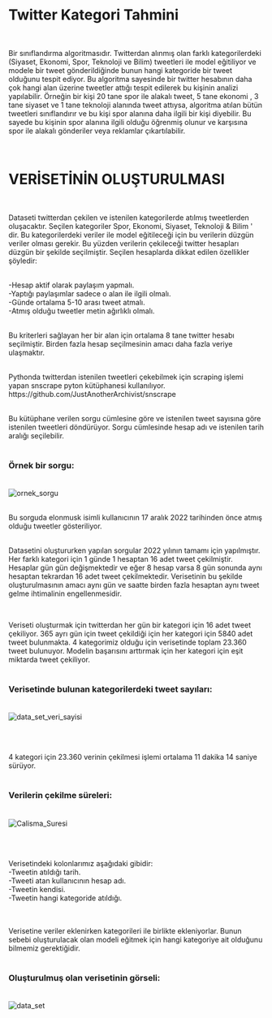 # Twitter Kategori Tahmini

<br/>

Bir sınıflandırma algoritmasıdır. Twitterdan alınmış olan farklı kategorilerdeki (Siyaset, Ekonomi, Spor, Teknoloji ve Bilim) tweetleri ile model eğitiliyor ve modele bir tweet gönderildiğinde bunun hangi kategoride bir tweet olduğunu tespit ediyor. Bu algoritma sayesinde bir twitter hesabının daha çok hangi alan üzerine tweetler attığı tespit edilerek bu kişinin analizi yapılabilir. Örneğin bir kişi 20 tane spor ile alakalı tweet, 5 tane ekonomi , 3 tane siyaset ve 1 tane teknoloji alanında tweet attıysa, algoritma atılan bütün tweetleri sınıflandırır ve bu kişi spor alanına daha ilgili bir kişi diyebilir. Bu sayede bu kişinin spor alanına ilgili olduğu öğrenmiş olunur ve karşısına spor ile alakalı gönderiler veya reklamlar çıkartılabilir.  

<br/>

# VERİSETİNİN OLUŞTURULMASI

<br/>

Dataseti twitterdan çekilen ve istenilen kategorilerde atılmış tweetlerden oluşacaktır. Seçilen kategoriler Spor, Ekonomi, Siyaset, Teknoloji & Bilim ' dir. Bu kategorilerdeki veriler ile model eğitileceği için bu verilerin düzgün veriler olması gerekir. Bu yüzden verilerin çekileceği twitter hesapları düzgün bir şekilde seçilmiştir. Seçilen hesaplarda dikkat edilen özellikler şöyledir:

<br/>
-Hesap aktif olarak paylaşım yapmalı.<br/>
-Yaptığı paylaşımlar sadece o alan ile ilgili olmalı.<br/>
-Günde ortalama 5-10 arası tweet atmalı.<br/>
-Atmış olduğu tweetler metin ağırlıklı olmalı.<br/>


<br/>

Bu kriterleri sağlayan her bir alan için ortalama 8 tane twitter hesabı seçilmiştir. Birden fazla hesap seçilmesinin amacı daha fazla veriye ulaşmaktır. 


<br/>
Pythonda twitterdan istenilen tweetleri çekebilmek için scraping işlemi yapan snscrape pyton kütüphanesi kullanılıyor. <br/>
https://github.com/JustAnotherArchivist/snscrape

<br/>
<br/>

Bu kütüphane verilen sorgu cümlesine göre ve istenilen tweet sayısına göre istenilen tweetleri döndürüyor. Sorgu cümlesinde hesap adı ve istenilen tarih aralığı seçilebilir.<br/><br/> 
### Örnek bir sorgu:<br/><br/>

![ornek_sorgu](https://user-images.githubusercontent.com/77435563/208323507-bd8fee5f-4572-40fe-bb05-75aee43c919e.jpg)

<br/>
Bu sorguda elonmusk isimli kullanıcının 17 aralık 2022 tarihinden önce atmış olduğu tweetler gösteriliyor.

<br/>
<br/>

Datasetini oluştururken yapılan sorgular 2022 yılının tamamı için yapılmıştır. Her farklı kategori için 1 günde 1 hesaptan 16 adet tweet çekilmiştir. Hesaplar gün gün değişmektedir ve eğer 8 hesap varsa 8 gün sonunda aynı hesaptan tekrardan 16 adet tweet çekilmektedir. Verisetinin bu şekilde oluşturulmasının amacı aynı gün ve saatte birden fazla hesaptan aynı tweet gelme ihtimalinin engellenmesidir. 

<br/>

Veriseti oluşturmak için twitterdan her gün bir kategori için 16 adet tweet çekiliyor. 365 ayrı gün için tweet çekildiği için her kategori için 5840 adet tweet bulunmakta.
4 kategorimiz olduğu için verisetinde toplam 23.360 tweet bulunuyor. Modelin başarısını arttırmak için her kategori için eşit miktarda tweet çekiliyor.<br/><br/>
### Verisetinde bulunan kategorilerdeki tweet sayıları:<br/><br/>

![data_set_veri_sayisi](https://user-images.githubusercontent.com/77435563/208323609-097d1ee4-3259-43ca-83ae-c65f41f1a387.jpg)

<br/>
<br/>

4 kategori için 23.360 verinin çekilmesi işlemi ortalama 11 dakika 14 saniye sürüyor.<br/><br/>
### Verilerin çekilme süreleri:<br/><br/>

![Calisma_Suresi](https://user-images.githubusercontent.com/77435563/208323627-4d1c1486-3fd5-4eac-85db-676e4d7ae64f.jpg)

<br/>
<br/>

Verisetindeki kolonlarımız aşağıdaki gibidir:<br/>
-Tweetin atıldığı tarih.<br/>
-Tweeti atan kullanıcının hesap adı.<br/>
-Tweetin kendisi.<br/>
-Tweetin hangi kategoride atıldığı.<br/>

<br/><br/>
Verisetine veriler eklenirken kategorileri ile birlikte ekleniyorlar. Bunun sebebi oluşturulacak olan modeli eğitmek için hangi kategoriye ait olduğunu bilmemiz gerektiğidir. <br/><br/>

### Oluşturulmuş olan verisetinin görseli:<br/><br/>
![data_set](https://user-images.githubusercontent.com/77435563/208323700-beb37519-6467-4230-b2e3-b59df79e17e8.jpg)
